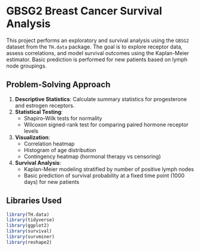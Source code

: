 # GBSG2 Breast Cancer Survival Analysis

This project performs an exploratory and survival analysis using the `GBSG2` dataset from the `TH.data` package. The goal is to explore receptor data, assess correlations, and model survival outcomes using the Kaplan-Meier estimator. Basic prediction is performed for new patients based on lymph node groupings.

## Problem-Solving Approach

1. **Descriptive Statistics**: Calculate summary statistics for progesterone and estrogen receptors.
2. **Statistical Testing**:
   - Shapiro-Wilk tests for normality
   - Wilcoxon signed-rank test for comparing paired hormone receptor levels
3. **Visualization**:
   - Correlation heatmap
   - Histogram of age distribution
   - Contingency heatmap (hormonal therapy vs censoring)
4. **Survival Analysis**:
   - Kaplan-Meier modeling stratified by number of positive lymph nodes
   - Basic prediction of survival probability at a fixed time point (1000 days) for new patients

## Libraries Used

```r
library(TH.data)
library(tidyverse)
library(ggplot2)
library(survival)
library(survminer)
library(reshape2)
